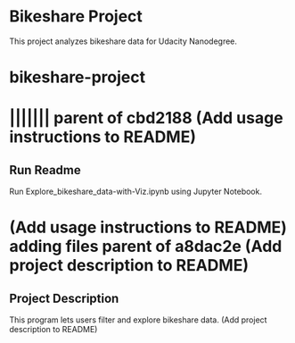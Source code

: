 # Bikeshare Project
This project analyzes bikeshare data for Udacity Nanodegree.

# bikeshare-project
||||||| parent of cbd2188 (Add usage instructions to README)
=======
## Run Readme
Run Explore_bikeshare_data-with-Viz.ipynb using Jupyter Notebook.

  (Add usage instructions to README)
 adding files
 parent of a8dac2e (Add project description to README)
=======
## Project Description
This program lets users filter and explore bikeshare data.
 (Add project description to README)
